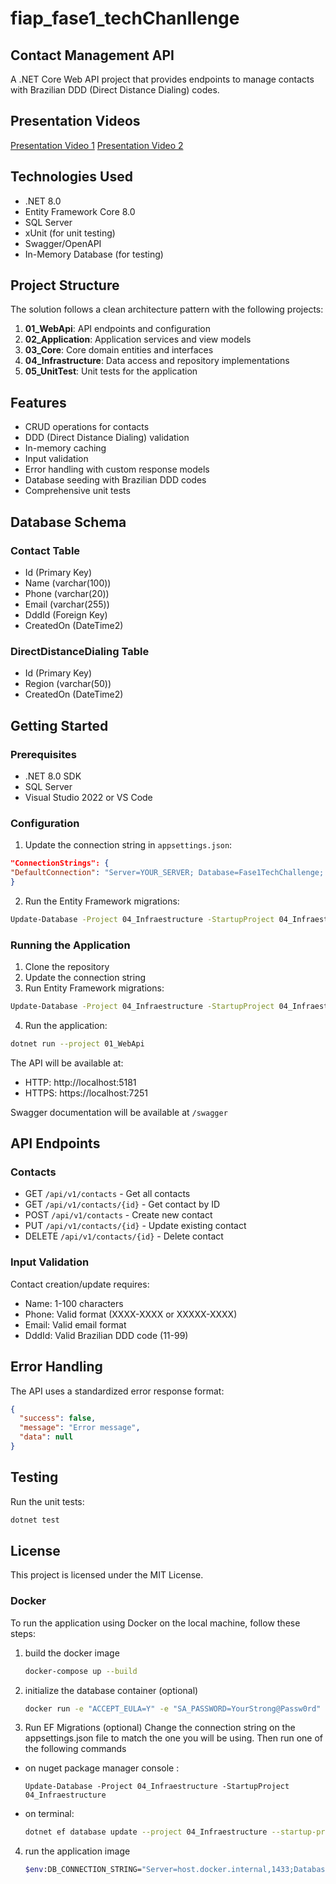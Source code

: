 # fiap_fase1_techChanllenge

## Contact Management API

A .NET Core Web API project that provides endpoints to manage contacts with Brazilian DDD (Direct Distance Dialing) codes.

## Presentation Videos

[Presentation Video 1](https://youtu.be/JlzNH6JLJXY)
[Presentation Video 2](target:blank)

## Technologies Used

- .NET 8.0
- Entity Framework Core 8.0
- SQL Server
- xUnit (for unit testing)
- Swagger/OpenAPI
- In-Memory Database (for testing)

## Project Structure

The solution follows a clean architecture pattern with the following projects:

1. **01_WebApi**: API endpoints and configuration
2. **02_Application**: Application services and view models
3. **03_Core**: Core domain entities and interfaces
4. **04_Infrastructure**: Data access and repository implementations
5. **05_UnitTest**: Unit tests for the application

## Features

- CRUD operations for contacts
- DDD (Direct Distance Dialing) validation
- In-memory caching
- Input validation
- Error handling with custom response models
- Database seeding with Brazilian DDD codes
- Comprehensive unit tests

## Database Schema

### Contact Table

- Id (Primary Key)
- Name (varchar(100))
- Phone (varchar(20))
- Email (varchar(255))
- DddId (Foreign Key)
- CreatedOn (DateTime2)

### DirectDistanceDialing Table

- Id (Primary Key)
- Region (varchar(50))
- CreatedOn (DateTime2)

## Getting Started

### Prerequisites

- .NET 8.0 SDK
- SQL Server
- Visual Studio 2022 or VS Code

### Configuration

1. Update the connection string in `appsettings.json`:

```json
"ConnectionStrings": {
"DefaultConnection": "Server=YOUR_SERVER; Database=Fase1TechChallenge; Persist Security Info=False; Trusted_Connection=True; TrustServerCertificate=True"
}
```

2. Run the Entity Framework migrations:

```bash
Update-Database -Project 04_Infraestructure -StartupProject 04_Infraestructure
```

### Running the Application

1. Clone the repository
2. Update the connection string
3. Run Entity Framework migrations:

```bash
Update-Database -Project 04_Infraestructure -StartupProject 04_Infraestructure
```

4. Run the application:

```bash
dotnet run --project 01_WebApi
```

The API will be available at:

- HTTP: http://localhost:5181
- HTTPS: https://localhost:7251

Swagger documentation will be available at `/swagger`

## API Endpoints

### Contacts

- GET `/api/v1/contacts` - Get all contacts
- GET `/api/v1/contacts/{id}` - Get contact by ID
- POST `/api/v1/contacts` - Create new contact
- PUT `/api/v1/contacts/{id}` - Update existing contact
- DELETE `/api/v1/contacts/{id}` - Delete contact

### Input Validation

Contact creation/update requires:

- Name: 1-100 characters
- Phone: Valid format (XXXX-XXXX or XXXXX-XXXX)
- Email: Valid email format
- DddId: Valid Brazilian DDD code (11-99)

## Error Handling

The API uses a standardized error response format:

```json
{
  "success": false,
  "message": "Error message",
  "data": null
}
```

## Testing

Run the unit tests:

```bash
dotnet test
```

## License

This project is licensed under the MIT License.

### Docker

To run the application using Docker on the local machine, follow these steps:

1. build the docker image

   ```bash
   docker-compose up --build
   ```

2. initialize the database container (optional)

   ```bash
   docker run -e "ACCEPT_EULA=Y" -e "SA_PASSWORD=YourStrong@Passw0rd" -p 1433:1433 --name sqlserver --network bridge -d mcr.microsoft.com/mssql/server:2022-latest
   ```

3. Run EF Migrations (optional)
   Change the connection string on the appsettings.json file to match the one you will be using.
   Then run one of the following commands

- on nuget package manager console :

  ```
  Update-Database -Project 04_Infraestructure -StartupProject 04_Infraestructure
  ```

- on terminal:
  ```bash
  dotnet ef database update --project 04_Infraestructure --startup-project 04_Infraestructure
  ```

4. run the application image
   ```bash
   $env:DB_CONNECTION_STRING="Server=host.docker.internal,1433;Database=Fase1TechChallenge;User Id=sa;Password=YourStrong@Passw0rd;TrustServerCertificate=True"; docker compose up
   ```
